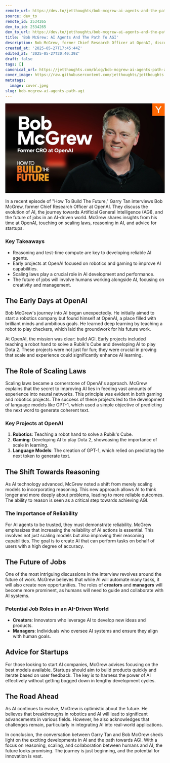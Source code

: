 ```yaml
---
remote_url: https://dev.to/jetthoughts/bob-mcgrew-ai-agents-and-the-path-to-agi-2ggj
source: dev_to
remote_id: 2534265
dev_to_id: 2534265
dev_to_url: https://dev.to/jetthoughts/bob-mcgrew-ai-agents-and-the-path-to-agi-2ggj
title: 'Bob McGrew: AI Agents And The Path To AGI'
description: Bob McGrew, former Chief Research Officer at OpenAI, discusses the evolution of AI, the importance of reasoning, and the future of jobs in an AI-driven world in this insightful interview.
created_at: '2025-05-27T17:45:44Z'
edited_at: '2025-05-27T20:40:39Z'
draft: false
tags: []
canonical_url: https://jetthoughts.com/blog/bob-mcgrew-ai-agents-path-agi/
cover_image: https://raw.githubusercontent.com/jetthoughts/jetthoughts.github.io/master/content/blog/bob-mcgrew-ai-agents-path-agi/cover.jpeg
metatags:
  image: cover.jpeg
slug: bob-mcgrew-ai-agents-path-agi
---
```

[![Bob McGrew: AI Agents And The Path To AGI](file_0.jpg)](https://www.youtube.com/watch?v=eW7rUtYHD9U)

In a recent episode of "How To Build The Future," Garry Tan interviews Bob McGrew, former Chief Research Officer at OpenAI. They discuss the evolution of AI, the journey towards Artificial General Intelligence (AGI), and the future of jobs in an AI-driven world. McGrew shares insights from his time at OpenAI, touching on scaling laws, reasoning in AI, and advice for startups.

### Key Takeaways

*   Reasoning and test-time compute are key to developing reliable AI agents.
*   Early projects at OpenAI focused on robotics and gaming to improve AI capabilities.
*   Scaling laws play a crucial role in AI development and performance.
*   The future of jobs will involve humans working alongside AI, focusing on creativity and management.

## The Early Days at OpenAI

Bob McGrew's journey into AI began unexpectedly. He initially aimed to start a robotics company but found himself at OpenAI, a place filled with brilliant minds and ambitious goals. He learned deep learning by teaching a robot to play checkers, which laid the groundwork for his future work.

At OpenAI, the mission was clear: build AGI. Early projects included teaching a robot hand to solve a Rubik's Cube and developing AI to play Dota 2. These projects were not just for fun; they were crucial in proving that scale and experience could significantly enhance AI learning.

## The Role of Scaling Laws

Scaling laws became a cornerstone of OpenAI's approach. McGrew explains that the secret to improving AI lies in feeding vast amounts of experience into neural networks. This principle was evident in both gaming and robotics projects. The success of these projects led to the development of language models like GPT-1, which used a simple objective of predicting the next word to generate coherent text.

### Key Projects at OpenAI

1.  **Robotics**: Teaching a robot hand to solve a Rubik's Cube.
2.  **Gaming**: Developing AI to play Dota 2, showcasing the importance of scale in learning.
3.  **Language Models**: The creation of GPT-1, which relied on predicting the next token to generate text.

## The Shift Towards Reasoning

As AI technology advanced, McGrew noted a shift from merely scaling models to incorporating reasoning. This new approach allows AI to think longer and more deeply about problems, leading to more reliable outcomes. The ability to reason is seen as a critical step towards achieving AGI.

### The Importance of Reliability

For AI agents to be trusted, they must demonstrate reliability. McGrew emphasizes that increasing the reliability of AI actions is essential. This involves not just scaling models but also improving their reasoning capabilities. The goal is to create AI that can perform tasks on behalf of users with a high degree of accuracy.

## The Future of Jobs

One of the most intriguing discussions in the interview revolves around the future of work. McGrew believes that while AI will automate many tasks, it will also create new opportunities. The roles of **creators** and **managers** will become more prominent, as humans will need to guide and collaborate with AI systems.

### Potential Job Roles in an AI-Driven World

*   **Creators**: Innovators who leverage AI to develop new ideas and products.
*   **Managers**: Individuals who oversee AI systems and ensure they align with human goals.

## Advice for Startups

For those looking to start AI companies, McGrew advises focusing on the best models available. Startups should aim to build products quickly and iterate based on user feedback. The key is to harness the power of AI effectively without getting bogged down in lengthy development cycles.

## The Road Ahead

As AI continues to evolve, McGrew is optimistic about the future. He believes that breakthroughs in robotics and AI will lead to significant advancements in various fields. However, he also acknowledges that challenges remain, particularly in integrating AI into real-world applications.

In conclusion, the conversation between Garry Tan and Bob McGrew sheds light on the exciting developments in AI and the path towards AGI. With a focus on reasoning, scaling, and collaboration between humans and AI, the future looks promising. The journey is just beginning, and the potential for innovation is vast.
